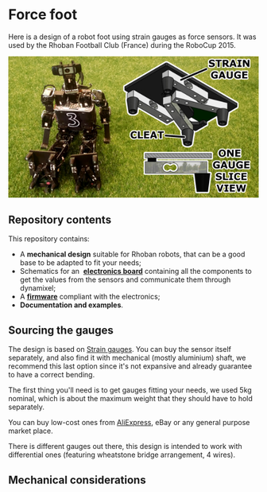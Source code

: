 # Force foot

Here is a design of a robot foot using strain gauges as force sensors.
It was used by the Rhoban Football Club (France) during the RoboCup 2015.

![force foot](docs/sigmaban_foot.png)

## Repository contents

This repository contains:

* A **mechanical design** suitable for Rhoban robots, that can be a good base
  to be adapted to fit your needs;
* Schematics for an  [**electronics board**](electronics) containing all the components to get
  the values from the sensors and communicate them through dynamixel;
* A [**firmware**](firmware) compliant with the electronics;
* **Documentation and examples**.

## Sourcing the gauges

The design is based on [Strain gauges](https://en.wikipedia.org/wiki/Strain_gauge).
You can buy the sensor itself separately, and also find it with mechanical
(mostly aluminium) shaft, we recommend this last option since it's not expansive
and already guarantee to have a correct bending.

The first thing you'll need is to get gauges fitting your needs, we used 5kg
nominal, which is about the maximum weight that they should have to hold
separately.

You can buy low-cost ones from [AliExpress](http://www.aliexpress.com/wholesale?SearchText=strain+gauge+5kg),
eBay or any general purpose market place.

There is different gauges out there, this design is intended to work with
differential ones (featuring wheatstone bridge arrangement, 4 wires). 

## Mechanical considerations


